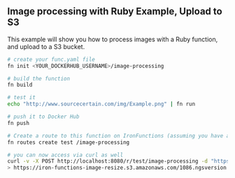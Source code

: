 ## Image processing with Ruby Example, Upload to S3

This example will show you how to process images with a Ruby function, and upload to a S3 bucket.

```sh
# create your func.yaml file
fn init <YOUR_DOCKERHUB_USERNAME>/image-processing

# build the function
fn build

# test it
echo "http://www.sourcecertain.com/img/Example.png" | fn run

# push it to Docker Hub
fn push

# Create a route to this function on IronFunctions (assuming you have an app called `test`)
fn routes create test /image-processing

# you can now access via curl as well
curl -v -X POST http://localhost:8080/r/test/image-processing -d "https://www.nationalgeographic.com/content/dam/science/photos/000/010/1086.ngsversion.1491440409220.adapt.1900.1.jpg"
> https://iron-functions-image-resize.s3.amazonaws.com/1086.ngsversion.1491440409220.adapt.1900.1.jpg
```

